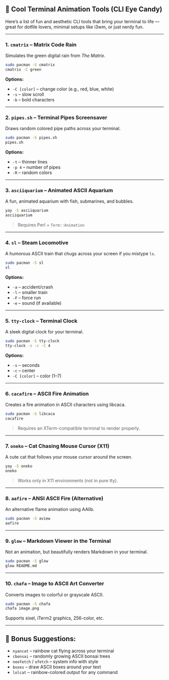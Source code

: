 ## 🎨 Cool Terminal Animation Tools (CLI Eye Candy)

Here’s a list of fun and aesthetic CLI tools that bring your terminal to life — great for dotfile lovers, minimal setups like i3wm, or just nerdy fun.

---

### 1. `cmatrix` – Matrix Code Rain

Simulates the green digital rain from *The Matrix*.

```bash
sudo pacman -S cmatrix
cmatrix -C green
```

**Options:**

* `-C [color]` – change color (e.g., red, blue, white)
* `-s` – slow scroll
* `-b` – bold characters

---

### 2. `pipes.sh` – Terminal Pipes Screensaver

Draws random colored pipe paths across your terminal.

```bash
sudo pacman -S pipes.sh
pipes.sh
```

**Options:**

* `-t` – thinner lines
* `-p 4` – number of pipes
* `-R` – random colors

---

### 3. `asciiquarium` – Animated ASCII Aquarium

A fun, animated aquarium with fish, submarines, and bubbles.

```bash
yay -S asciiquarium
asciiquarium
```

> Requires Perl + `Term::Animation`

---

### 4. `sl` – Steam Locomotive

A humorous ASCII train that chugs across your screen if you mistype `ls`.

```bash
sudo pacman -S sl
sl
```

**Options:**

* `-a` – accident/crash
* `-l` – smaller train
* `-F` – force run
* `-e` – sound (if available)

---

### 5. `tty-clock` – Terminal Clock

A sleek digital clock for your terminal.

```bash
sudo pacman -S tty-clock
tty-clock -s -c -C 4
```

**Options:**

* `-s` – seconds
* `-c` – center
* `-C [color]` – color (1–7)

---

### 6. `cacafire` – ASCII Fire Animation

Creates a fire animation in ASCII characters using libcaca.

```bash
sudo pacman -S libcaca
cacafire
```

> Requires an XTerm-compatible terminal to render properly.

---

### 7. `oneko` – Cat Chasing Mouse Cursor (X11)

A cute cat that follows your mouse cursor around the screen.

```bash
yay -S oneko
oneko
```

> Works only in X11 environments (not in pure tty).

---

### 8. `aafire` – ANSI ASCII Fire (Alternative)

An alternative flame animation using AAlib.

```bash
sudo pacman -S aview
aafire
```

---

### 9. `glow` – Markdown Viewer in the Terminal

Not an animation, but beautifully renders Markdown in your terminal.

```bash
sudo pacman -S glow
glow README.md
```

---

### 10. `chafa` – Image to ASCII Art Converter

Converts images to colorful or grayscale ASCII.

```bash
sudo pacman -S chafa
chafa image.png
```

Supports sixel, iTerm2 graphics, 256-color, etc.

---

## 💬 Bonus Suggestions:

* `nyancat` – rainbow cat flying across your terminal
* `cbonsai` – randomly growing ASCII bonsai trees
* `neofetch` / `ufetch` – system info with style
* `boxes` – draw ASCII boxes around your text
* `lolcat` – rainbow-colored output for any command
